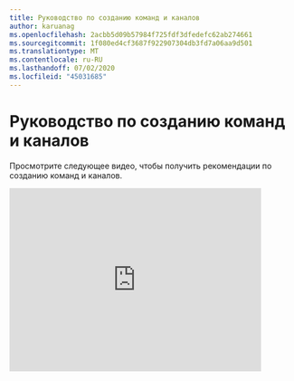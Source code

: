 ```yaml
---
title: Руководство по созданию команд и каналов
author: karuanag
ms.openlocfilehash: 2acbb5d09b57984f725fdf3dfedefc62ab274661
ms.sourcegitcommit: 1f080ed4cf3687f922907304db3fd7a06aa9d501
ms.translationtype: MT
ms.contentlocale: ru-RU
ms.lasthandoff: 07/02/2020
ms.locfileid: "45031685"
---
```

# <a name="guidance-for-creating-teams-and-channels"></a>Руководство по созданию команд и каналов
Просмотрите следующее видео, чтобы получить рекомендации по созданию команд и каналов.
<iframe width="445" height="324" src="https://www.youtube.com/embed/hjJWtoaRJeE?rel=0" frameborder="0" allow="autoplay; encrypted-media" allowfullscreen></iframe>